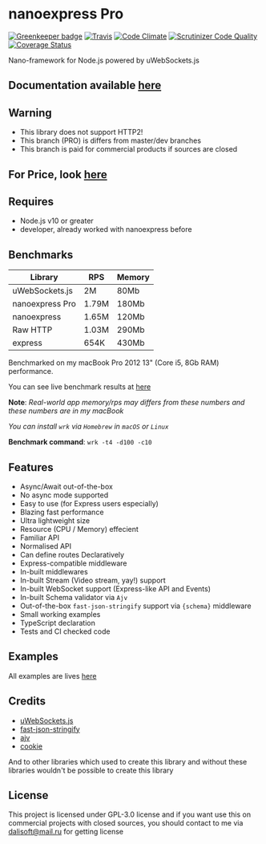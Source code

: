 # nanoexpress Pro

[![Greenkeeper badge](https://badges.greenkeeper.io/dalisoft/nanoexpress.svg)](https://greenkeeper.io/)
[![Travis](https://img.shields.io/travis/dalisoft/nanoexpress.svg)](http://github.com/dalisoft/nanoexpress)
[![Code Climate](https://codeclimate.com/github/dalisoft/nanoexpress/badges/gpa.svg)](https://codeclimate.com/github/dalisoft/nanoexpress)
[![Scrutinizer Code Quality](https://scrutinizer-ci.com/g/dalisoft/nanoexpress/badges/quality-score.png?b=master)](https://scrutinizer-ci.com/g/dalisoft/nanoexpress/?branch=pro)
[![Coverage Status](https://coveralls.io/repos/github/dalisoft/nanoexpress/badge.svg?branch=pro)](https://coveralls.io/github/dalisoft/nanoexpress?branch=pro)

Nano-framework for Node.js powered by uWebSockets.js

## Documentation available [here](https://github.com/dalisoft/nanoexpress/blob/pro/docs/index.md)

## Warning

- This library does not support HTTP2!
- This branch (PRO) is differs from master/dev branches
- This branch is paid for commercial products if sources are closed

## For Price, look [here](https://github.com/dalisoft/nanoexpress/issues/29)

## Requires

- Node.js v10 or greater
- developer, already worked with nanoexpress before

## Benchmarks

| Library         | RPS   | Memory |
| --------------- | ----- | ------ |
| uWebSockets.js  | 2M    | 80Mb   |
| nanoexpress Pro | 1.79M | 180Mb  |
| nanoexpress     | 1.65M | 120Mb  |
| Raw HTTP        | 1.03M | 290Mb  |
| express         | 654K  | 430Mb  |

Benchmarked on my macBook Pro 2012 13" (Core i5, 8Gb RAM) performance.

You can see live benchmark results at [here](https://github.com/the-benchmarker/web-frameworks#results)

**Note**: _Real-world app memory/rps may differs from these numbers and these numbers are in my macBook_

_You can install `wrk` via `Homebrew` in `macOS` or `Linux`_

**Benchmark command**: `wrk -t4 -d100 -c10`

## Features

- Async/Await out-of-the-box
- No async mode supported
- Easy to use (for Express users especially)
- Blazing fast performance
- Ultra lightweight size
- Resource (CPU / Memory) effecient
- Familiar API
- Normalised API
- Can define routes Declaratively
- Express-compatible middleware
- In-built middlewares
- In-built Stream (Video stream, yay!) support
- In-built WebSocket support (Express-like API and Events)
- In-built Schema validator via `Ajv`
- Out-of-the-box `fast-json-stringify` support via `{schema}` middleware
- Small working examples
- TypeScript declaration
- Tests and CI checked code

## Examples

All examples are lives [here](https://github.com/dalisoft/nanoexpress/tree/pro/examples)

## Credits

- [uWebSockets.js](https://github.com/uNetworking/uWebSockets.js)
- [fast-json-stringify](https://github.com/fastify/fast-json-stringify)
- [ajv](https://ajv.js.org)
- [cookie](https://github.com/jshttp/cookie#readme)

And to other libraries which used to create this library and without these libraries wouldn't be possible to create this library

## License

This project is licensed under GPL-3.0 license and if you want use this on commercial projects with closed sources, you should contact to me via dalisoft@mail.ru for getting license
